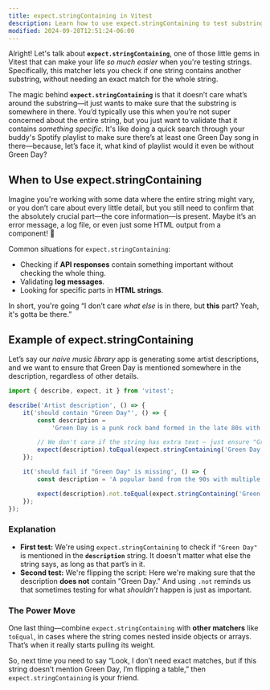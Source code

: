 ```yaml
---
title: expect.stringContaining in Vitest
description: Learn how to use expect.stringContaining to test substrings in Vitest.
modified: 2024-09-28T12:51:24-06:00
---
```


Alright! Let's talk about **`expect.stringContaining`**, one of those little gems in Vitest that can make your life *so much easier* when you're testing strings. Specifically, this matcher lets you check if one string contains another substring, without needing an exact match for the whole string.

The magic behind **`expect.stringContaining`** is that it doesn’t care what’s around the substring—it just wants to make sure that the substring is somewhere in there. You’d typically use this when you’re not super concerned about the entire string, but you just want to validate that it contains *something specific*. It's like doing a quick search through your buddy's Spotify playlist to make sure there’s at least one Green Day song in there—because, let’s face it, what kind of playlist would it even be without Green Day?

## When to Use expect.stringContaining

Imagine you're working with some data where the entire string might vary, or you don’t care about every little detail, but you still need to confirm that the absolutely crucial part—the core information—is present. Maybe it’s an error message, a log file, or even just some HTML output from a component! 🤷

Common situations for `expect.stringContaining`:

- Checking if **API responses** contain something important without checking the whole thing.
- Validating **log messages**.
- Looking for specific parts in **HTML strings**.

In short, you're going “I don’t care *what else* is in there, but **this** part? Yeah, it's gotta be there.”

## Example of expect.stringContaining

Let’s say our *naive music library* app is generating some artist descriptions, and we want to ensure that Green Day is mentioned somewhere in the description, regardless of other details.

```javascript
import { describe, expect, it } from 'vitest';

describe('Artist description', () => {
	it('should contain "Green Day"', () => {
		const description =
			'Green Day is a punk rock band formed in the late 80s with a huge influence on pop-punk.';

		// We don't care if the string has extra text – just ensure "Green Day" is mentioned
		expect(description).toEqual(expect.stringContaining('Green Day'));
	});

	it('should fail if "Green Day" is missing', () => {
		const description = 'A popular band from the 90s with multiple platinum albums.';

		expect(description).not.toEqual(expect.stringContaining('Green Day'));
	});
});
```

### Explanation

- **First test:** We're using `expect.stringContaining` to check if `"Green Day"` is mentioned in the **`description`** string. It doesn't matter what else the string says, as long as that part’s in it.
- **Second test:** We're flipping the script: Here we're making sure that the description **does not** contain "Green Day." And using `.not` reminds us that sometimes testing for what *shouldn’t* happen is just as important.

### The Power Move

One last thing—combine `expect.stringContaining` with **other matchers** like `toEqual`, in cases where the string comes nested inside objects or arrays. That’s when it really starts pulling its weight.

So, next time you need to say “Look, I don’t need exact matches, but if this string doesn’t mention Green Day, I’m flipping a table,” then `expect.stringContaining` is your friend.
